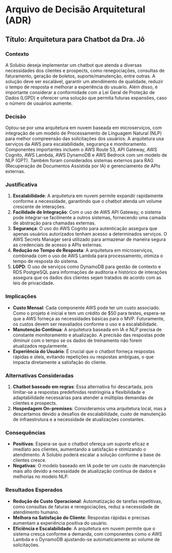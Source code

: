 
# Arquivo de Decisão Arquitetural (ADR)

## Título: Arquitetura para Chatbot da Dra. Jô

### Contexto
A Solubio deseja implementar um chatbot que atenda a diversas necessidades dos clientes e prospects, como renegociações, consultas de faturamento, geração de boletos, suporte/manutenção, entre outras. A solução deve ser escalável, garantir um atendimento de qualidade, reduzir o tempo de resposta e melhorar a experiência do usuário. Além disso, é importante considerar a conformidade com a Lei Geral de Proteção de Dados (LGPD) e oferecer uma solução que permita futuras expansões, caso o número de usuários aumente.

### Decisão
Optou-se por uma arquitetura em nuvem baseada em microserviços, com integração de um modelo de Processamento de Linguagem Natural (NLP) para melhor compreensão das solicitações dos usuários. A arquitetura usa serviços da AWS para escalabilidade, segurança e monitoramento. Componentes importantes incluem o AWS Route 53, API Gateway, AWS Cognito, AWS Lambda, AWS DynamoDB e AWS Bedrock com um modelo de NLP (GPT). Também foram considerados sistemas externos para RAG (Recuperação de Documentos Assistida por IA) e gerenciamento de APIs externas.

### Justificativa
1. **Escalabilidade**: A arquitetura em nuvem permite expandir rapidamente conforme a necessidade, garantindo que o chatbot atenda um volume crescente de interações.
2. **Facilidade de Integração**: Com o uso de AWS API Gateway, o sistema pode integrar-se facilmente a outros sistemas, fornecendo uma camada de abstração para chamadas externas.
3. **Segurança**: O uso do AWS Cognito para autenticação assegura que apenas usuários autorizados tenham acesso a determinados serviços. O AWS Secrets Manager será utilizado para armazenar de maneira segura as credenciais de acesso a APIs externas.
4. **Redução no Tempo de Resposta**: A arquitetura em microserviços, combinada com o uso de AWS Lambda para processamento, otimiza o tempo de resposta do sistema.
5. **LGPD**: O uso de serviços como DynamoDB para gestão de contexto e RDS PostgreSQL para informações de auditoria e histórico de interações assegura que os dados dos clientes sejam tratados de acordo com as leis de privacidade.

### Implicações
- **Custo Mensal**: Cada componente AWS pode ter um custo associado. Como o projeto é inicial e tem um crédito de $50 para testes, espera-se que a AWS forneça as necessidades básicas para o MVP. Futuramente, os custos devem ser reavaliados conforme o uso e a escalabilidade.
- **Manutenção Contínua**: A arquitetura baseada em IA e NLP precisa de constante monitoramento e atualização. A precisão das respostas pode diminuir com o tempo se os dados de treinamento não forem atualizados regularmente.
- **Experiência do Usuário**: É crucial que o chatbot forneça respostas rápidas e úteis, evitando repetições ou respostas ambíguas, o que impacta diretamente a satisfação do cliente.

### Alternativas Consideradas
1. **Chatbot baseado em regras**: Essa alternativa foi descartada, pois limitar-se a respostas predefinidas restringiria a flexibilidade e adaptabilidade necessárias para atender a múltiplas demandas de clientes e prospects.
2. **Hospedagem On-premises**: Consideramos uma arquitetura local, mas a descartamos devido a desafios de escalabilidade, custo de manutenção de infraestrutura e a necessidade de atualizações constantes.

### Consequências
- **Positivas**: Espera-se que o chatbot ofereça um suporte eficaz e imediato aos clientes, aumentando a satisfação e otimizando o atendimento. A Solubio poderá escalar a solução conforme a base de clientes cresce.
- **Negativas**: O modelo baseado em IA pode ter um custo de manutenção mais alto devido a necessidade de atualização contínua de dados e melhorias no modelo NLP.

### Resultados Esperados
- **Redução de Custo Operacional**: Automatização de tarefas repetitivas, como consultas de faturas e renegociações, reduz a necessidade de atendimento humano.
- **Melhora na Satisfação do Cliente**: Respostas rápidas e precisas aumentam a experiência positiva do usuário.
- **Eficiência e Escalabilidade**: A arquitetura em nuvem permite que o sistema cresça conforme a demanda, com componentes como o AWS Lambda e o DynamoDB ajustando-se automaticamente ao volume de solicitações.
